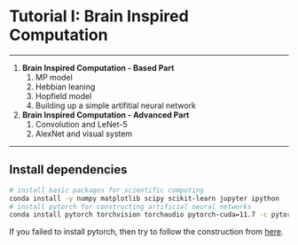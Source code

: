 # Tutorial I: Brain Inspired Computation
---
1. **Brain Inspired Computation - Based Part**
    1. MP model
    2. Hebbian leaning
    3. Hopfield model
    4. Building up a simple artifitial neural network
1. **Brain Inspired Computation - Advanced Part**
    1. Convolution and LeNet-5
    2. AlexNet and visual system

---

## Install dependencies


```bash
# install basic packages for scientific computing
conda install -y numpy matplotlib scipy scikit-learn jupyter ipython
# install pytorch for constructing artificial neural networks
conda install pytorch torchvision torchaudio pytorch-cuda=11.7 -c pytorch -c nvidia -y
```
If you failed to install pytorch, then try to follow the construction from [here](https://pytorch.org/get-started/locally/).
